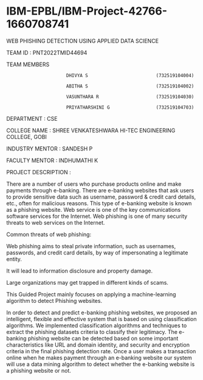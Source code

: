 # IBM-EPBL/IBM-Project-42766-1660708741

WEB PHISHING DETECTION USING APPLIED DATA SCIENCE

TEAM ID               :   PNT2022TMID44694


TEAM MEMBERS   

                          DHIVYA S                         (732519104004)

                          ABITHA S                         (732519104002)
                          
                          VASUNTHARA R                     (732519104030)
                          
                          PRIYATHARSHINI G                 (732519104703)

DEPARTMENT            :   CSE

COLLEGE NAME          :   SHREE VENKATESHWARA HI-TEC ENGINEERING COLLEGE, GOBI

INDUSTRY MENTOR       :   SANDESH P

FACULTY  MENTOR       :   INDHUMATHI K

PROJECT DESCRIPTION   :  

There are a number of users who purchase products online and make payments through e-banking. There are e-banking websites that ask users to provide sensitive data such as username, password & credit card details, etc., often for malicious reasons. This type of e-banking website is known as a phishing website. Web service is one of the key communications software services for the Internet. Web phishing is one of many security threats to web services on the Internet. 

Common threats of web phishing:

Web phishing aims to steal private information, such as usernames, passwords, and credit card details, by way of impersonating a legitimate entity.

It will lead to information disclosure and property damage.

Large organizations may get trapped in different kinds of scams.

This Guided Project mainly focuses on applying a machine-learning algorithm to detect Phishing websites.

In order to detect and predict e-banking phishing websites, we proposed an intelligent, flexible and effective system that is based on using classification algorithms.  We implemented classification algorithms and techniques to extract the phishing datasets criteria to classify their legitimacy. The e-banking phishing website can be detected based on some important characteristics like URL and domain identity, and security and encryption criteria in the final phishing detection rate. Once a user makes a transaction online when he makes payment through an e-banking website our system will use a data mining algorithm to detect whether the e-banking website is a phishing website or not.






 
 
 
 
